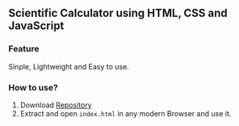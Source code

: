 ## Scientific Calculator using HTML, CSS and JavaScript
### Feature
Sinple, Lightweight and Easy to use.

### How to use?
1. Download [Repository](https://github.com/dalchandra/Scientific-Calculator-using-HTML-CSS-and-JavaScript)
2. Extract and open `index.html` in any modern Browser and use it.
